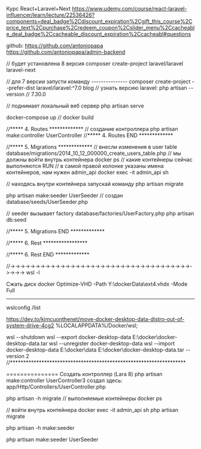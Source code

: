 Курс React+Laravel+Next
https://www.udemy.com/course/react-laravel-influencer/learn/lecture/22536426?components=deal_badge%2Cdiscount_expiration%2Cgift_this_course%2Cprice_text%2Cpurchase%2Credeem_coupon%2Cslider_menu%2Ccacheable_deal_badge%2Ccacheable_discount_expiration%2Ccacheabl#questions

github:
https://github.com/antoniopapa
https://github.com/antoniopapa/admin-backend

// будет установлена 8 версия
composer create-project laravel/laravel laravel-next

// для 7 версии запусти команду ---------------
composer create-project --prefer-dist laravel/laravel:^7.0 blog
// узнать версию laravel:
php artisan --version
// 7.30.0

// поднимает локальный веб сервер
php artisan serve

docker-compose up
// docker build

//***** 4. Routes *************
// создание контроллера
php artisan make:controller UserController
//***** 4. Routes END *************

//***** 5. Migrations *************
// внесли изменения в user table database/migrations/2014_10_12_000000_create_users_table.php
// мы должны войти внутрь контейнера
docker ps // какие контейнеры сейчас выполняются RUN
// в самой правой колонке указаны имена контейнеров, нам нужен admin_api
docker exec -it admin_api sh

// находясь внутри контейнера запускай команду 
php artisan migrate

php artisan make:seeder UserSeeder
// создан database/seeds/UserSeeder.php

// seeder вызывает factory database/factories/UserFactory.php
php artisan db:seed

//***** 5. Migrations END *************

//***** 6. Rest *****************

//***** 6. Rest END *************



//->->->->->->->->->->->->->->->->->->->->->->->->->->->->->->->->->->->->->->->->
wsl -l

Сжать диск docker
Optimize-VHD -Path Y:\dockerData\ext4.vhdx -Mode Full

______________________________
wslconfig /list

https://dev.to/kimcuonthenet/move-docker-desktop-data-distro-out-of-system-drive-4cg2
%LOCALAPPDATA%/Docker/wsl;

wsl --shutdown
wsl --export docker-desktop-data E:\docker\docker-desktop-data.tar
wsl --unregister docker-desktop-data
wsl --import docker-desktop-data E:\docker\data E:\docker\docker-desktop-data.tar --version 2
//*******************************************************************

===============
Создать контроллер (Lara 8)
php artisan make:controller UserController3
создал здесь:
app/Http/Controllers/UserController.php


php artisan -h migrate
// выполняемые контейнеры
docker ps

// войти внутрь контейнера
docker exec -it admin_api sh
php artisan migrate

php artisan -h make:seeder

php artisan make:seeder UserSeeder
